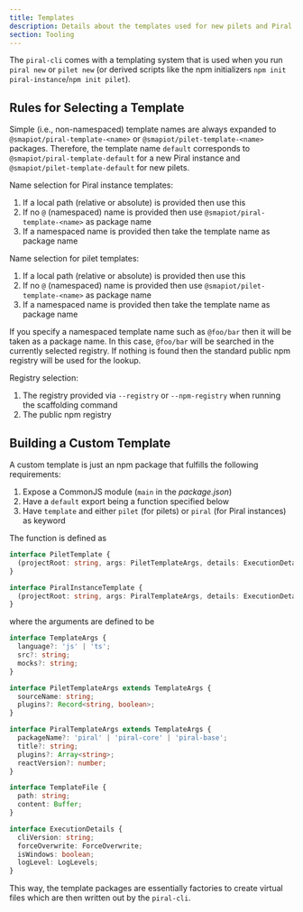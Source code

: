 ```yaml
---
title: Templates
description: Details about the templates used for new pilets and Piral instances.
section: Tooling
---
```


The `piral-cli` comes with a templating system that is used when you run `piral new` or `pilet new` (or derived scripts like the npm initializers `npm init piral-instance`/`npm init pilet`).

## Rules for Selecting a Template

Simple (i.e., non-namespaced) template names are always expanded to `@smapiot/piral-template-<name>` or `@smapiot/pilet-template-<name>` packages. Therefore, the template name `default` corresponds to `@smapiot/piral-template-default` for a new Piral instance and `@smapiot/pilet-template-default` for new pilets.

Name selection for Piral instance templates:

1. If a local path (relative or absolute) is provided then use this
2. If no `@` (namespaced) name is provided then use `@smapiot/piral-template-<name>` as package name
3. If a namespaced name is provided then take the template name as package name

Name selection for pilet templates:

1. If a local path (relative or absolute) is provided then use this
2. If no `@` (namespaced) name is provided then use `@smapiot/pilet-template-<name>` as package name
3. If a namespaced name is provided then take the template name as package name

If you specify a namespaced template name such as `@foo/bar` then it will be taken as a package name. In this case, `@foo/bar` will be searched in the currently selected registry. If nothing is found then the standard public npm registry will be used for the lookup.

Registry selection:

1. The registry provided via `--registry` or `--npm-registry` when running the scaffolding command
2. The public npm registry

## Building a Custom Template

A custom template is just an npm package that fulfills the following requirements:

1. Expose a CommonJS module (`main` in the *package.json*)
2. Have a `default` export being a function specified below
3. Have `template` and either `pilet` (for pilets) or `piral` (for Piral instances) as keyword

The function is defined as

```ts
interface PiletTemplate {
  (projectRoot: string, args: PiletTemplateArgs, details: ExecutionDetails): Promise<Array<TemplateFile>>;
}

interface PiralInstanceTemplate {
  (projectRoot: string, args: PiralTemplateArgs, details: ExecutionDetails): Promise<Array<TemplateFile>>;
}
```

where the arguments are defined to be

```ts
interface TemplateArgs {
  language?: 'js' | 'ts';
  src?: string;
  mocks?: string;
}

interface PiletTemplateArgs extends TemplateArgs {
  sourceName: string;
  plugins?: Record<string, boolean>;
}

interface PiralTemplateArgs extends TemplateArgs {
  packageName?: 'piral' | 'piral-core' | 'piral-base';
  title?: string;
  plugins?: Array<string>;
  reactVersion?: number;
}

interface TemplateFile {
  path: string;
  content: Buffer;
}

interface ExecutionDetails {
  cliVersion: string;
  forceOverwrite: ForceOverwrite;
  isWindows: boolean;
  logLevel: LogLevels;
}
```

This way, the template packages are essentially factories to create virtual files which are then written out by the `piral-cli`.
